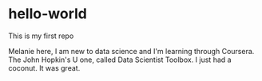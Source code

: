# hello-world
This is my first repo

Melanie here, I am new to data science and I'm learning through Coursera. The John Hopkin's U one, called Data Scientist Toolbox. I just had a coconut. It was great.

